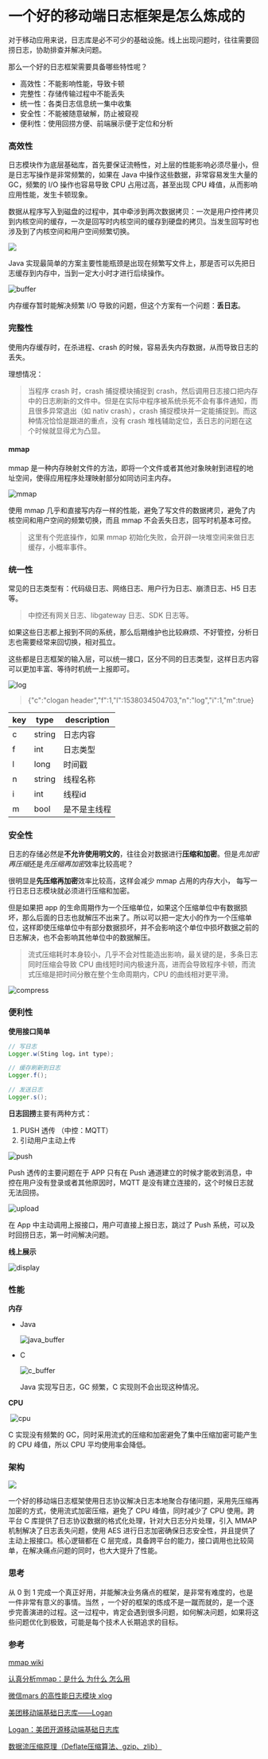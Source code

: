 # 一个好的移动端日志框架是怎么炼成的

对于移动应用来说，日志库是必不可少的基础设施。线上出现问题时，往往需要回捞日志，协助排查并解决问题。

那么一个好的日志框架需要具备哪些特性呢？

* 高效性：不能影响性能，导致卡顿
* 完整性：存储传输过程中不能丢失
* 统一性：各类日志信息统一集中收集
* 安全性：不能被随意破解，防止被窥视
* 便利性：使用回捞方便、前端展示便于定位和分析

### 高效性

日志模块作为底层基础库，首先要保证流畅性，对上层的性能影响必须尽量小，但是日志写操作是非常频繁的，如果在 Java 中操作这些数据，非常容易发生大量的 GC，频繁的 I/O 操作也容易导致 CPU 占用过高，甚至出现 CPU 峰值，从而影响应用性能，发生卡顿现象。

数据从程序写入到磁盘的过程中，其中牵涉到两次数据拷贝：一次是用户控件拷贝到内核空间的缓存，一次是回写时内核空间的缓存到硬盘的拷贝。当发生回写时也涉及到了内核空间和用户空间频繁切换。

![](./pics/write.jpg)

Java 实现最简单的方案主要性能瓶颈是出现在频繁写文件上，那是否可以先把日志缓存到内存中，当到一定大小时才进行后续操作。

![buffer](./pics/buffer.jpg)

内存缓存暂时能解决频繁 I/O 导致的问题，但这个方案有一个问题：**丢日志**。

### 完整性

使用内存缓存时，在杀进程、crash 的时候，容易丢失内存数据，从而导致日志的丢失。

理想情况：

> 当程序 crash 时，crash 捕捉模块捕捉到 crash，然后调用日志接口把内存中的日志刷新的文件中。但是在实际中程序被系统杀死不会有事件通知，而且很多异常退出（如 nativ crash），crash 捕捉模块并一定能捕捉到。而这种情况恰恰是跟进的重点，没有 crash 堆栈辅助定位，丢日志的问题在这个时候就显得尤为凸显。

#### mmap

mmap 是一种内存映射文件的方法，即将一个文件或者其他对象映射到进程的地址空间，使得应用程序处理映射部分如同访问主内存。

![mmap](./pics/mmap.png)

使用 mmap 几乎和直接写内存一样的性能，避免了写文件的数据拷贝，避免了内核空间和用户空间的频繁切换，而且 mmap 不会丢失日志，回写时机基本可控。

> 这里有个兜底操作，如果 mmap 初始化失败，会开辟一块堆空间来做日志缓存，小概率事件。

### 统一性

常见的日志类型有：代码级日志、网络日志、用户行为日志、崩溃日志、H5 日志等。

> 中控还有网关日志、libgateway 日志、SDK 日志等。

如果这些日志都上报到不同的系统，那么后期维护也比较麻烦、不好管控，分析日志也需要经常来回切换，相对孤立。

这些都是日志框架的输入层，可以统一接口，区分不同的日志类型，这样日志内容可以更加丰富、等待时机统一上报即可。

![log](./pics/LogSDK.jpg)

> {"c":"clogan header","f":1,"l":1538034504703,"n":"log","i":1,"m":true}

| key  | type   | description  |
| ---- | ------ | ------------ |
| c    | string | 日志内容     |
| f    | int    | 日志类型     |
| l    | long   | 时间戳       |
| n    | string | 线程名称     |
| i    | int    | 线程id       |
| m    | bool   | 是不是主线程 |



### 安全性

日志的存储必然是**不允许使用明文的**，往往会对数据进行**压缩和加密**。但是*先加密再压缩*还是*先压缩再加密*效率比较高呢？

很明显是**先压缩再加密**效率比较高，这样会减少 mmap 占用的内存大小， 每写一行日志日志模块就必须进行压缩和加密。 

但是如果把 app 的生命周期作为一个压缩单位，如果这个压缩单位中有数据损坏，那么后面的日志也就解压不出来了。所以可以把一定大小的作为一个压缩单位，这样即使压缩单位中有部分数据损坏，并不会影响这个单位中损坏数据之前的日志解决，也不会影响其他单位中的数据解压。

> 流式压缩耗时本身较小，几乎不会对性能造出影响，最关键的是，多条日志同时压缩会导致 CPU 曲线短时间内极速升高，进而会导致程序卡顿，而流式压缩是把时间分散在整个生命周期内，CPU 的曲线相对更平滑。

![compress](./pics/compress.jpg)

### 便利性

**使用接口简单**

```java
// 写日志
Logger.w(Sting log，int type);
```

```java
// 缓存刷新到日志
Logger.f();
```

```java
// 发送日志
Logger.s();
```

**日志回捞**主要有两种方式：

1. PUSH 透传 （中控：MQTT）
2. 引动用户主动上传

![push](./pics/push.jpg)

Push 透传的主要问题在于 APP 只有在 Push 通道建立的时候才能收到消息，中控在用户没有登录或者其他原因时，MQTT 是没有建立连接的，这个时候日志就无法回捞。

![upload](./pics/upload.jpg)

在 App 中主动调用上报接口，用户可直接上报日志，跳过了 Push 系统，可以及时回捞日志，第一时间解决问题。

**线上展示**

![display](./pics/display.jpg)

### 性能

**内存**

* Java

  ![java_buffer](./pics/java_buffer.png)

* C

  ![c_buffer](./pics/c_buffer.png)
  
  Java 实现写日志，GC 频繁，C 实现则不会出现这种情况。

**CPU**

​	![cpu](./pics/cpu.png)

C 实现没有频繁的 GC，同时采用流式的压缩和加密避免了集中压缩加密可能产生的 CPU 峰值，所以 CPU 平均使用率会降低。

### 架构

![](./pics/LogStruck.jpg)

一个好的移动端日志框架使用日志协议解决日志本地聚合存储问题，采用先压缩再加密的方式，使用流式加密压缩，避免了 CPU 峰值，同时减少了 CPU 使用。跨平台 C 库提供了日志协议数据的格式化处理，针对大日志分片处理，引入 MMAP 机制解决了日志丢失问题，使用 AES 进行日志加密确保日志安全性，并且提供了主动上报接口。核心逻辑都在 C 层完成，具备跨平台的能力，接口调用也比较简单，在解决痛点问题的同时，也大大提升了性能。

### 思考

从 0 到 1 完成一个真正好用，并能解决业务痛点的框架，是非常有难度的，也是一件非常有意义的事情。当然 ，一个好的框架的炼成不是一蹴而就的，是一个逐步完善演进的过程。这一过程中，肯定会遇到很多问题，如何解决问题，如果将这些问题优化到极致，可能是每个技术人长期追求的目标。

### 参考

[mmap wiki](https://en.wikipedia.org/wiki/Mmap)

[认真分析mmap：是什么 为什么 怎么用](https://www.cnblogs.com/huxiao-tee/p/4660352.html)

[微信mars 的高性能日志模块 xlog](https://mp.weixin.qq.com/s?__biz=MzA3NTYzODYzMg%3D%3D&mid=2653578220&idx=3&sn=5691bdd82ae0715ab12fd6b849f74aee&chksm=84b3b1ebb3c438fddf86bf74e232fa14222932ebd6d6439bed04ad17d5e64e9270d4ab460f64&scene=4)

[美团移动端基础日志库——Logan](https://tech.meituan.com/2018/02/11/logan.html)

[Logan：美团开源移动端基础日志库](https://tech.meituan.com/2018/10/11/logan-open-source.html)

[数据流压缩原理（Deflate压缩算法、gzip、zlib）](https://www.codenong.com/cs106685915/)
